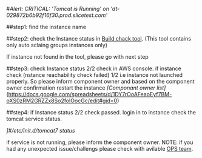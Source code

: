 #*Alert:  CRITICAL: 'Tomcat is Running' on 'dt-029872b6b92f16f30.prod.slicetest.com'*

##step1: find the instance name

##step2: check the Instance status in [Build chack tool][BT].
 (This tool contains only auto sclaing groups instances only)

If instance not found in the tool, please go with next step

##step3: check Instance status 2/2 check in AWS console.
if  instance check (nstance reachability check failed)  1/2 i.e instance not launched properly.
So please inform component owner and  based on the component owner confirmation restart the instance
*[Componant owner list]* (https://docs.google.com/spreadsheets/d/1DY7rOoAFeaoEyf7BM-oXS0zRM2GRZZx8So2foIOocGc/edit#gid=0)

##step4: if Instance status 2/2 check passed.
login in to instance check the tomcat service status.

*_]#/etc/init.d/tomcat7 status_*

if service is not running, please inform the component owner.
NOTE: if you had any unexpected issue/challengs please check with avilable [OPS team][OM].

[OM]:http://wiki.slicetest.com/Ops
[BT]:http://ops.slicetest.com/cgi-bin/buildnum.pl
